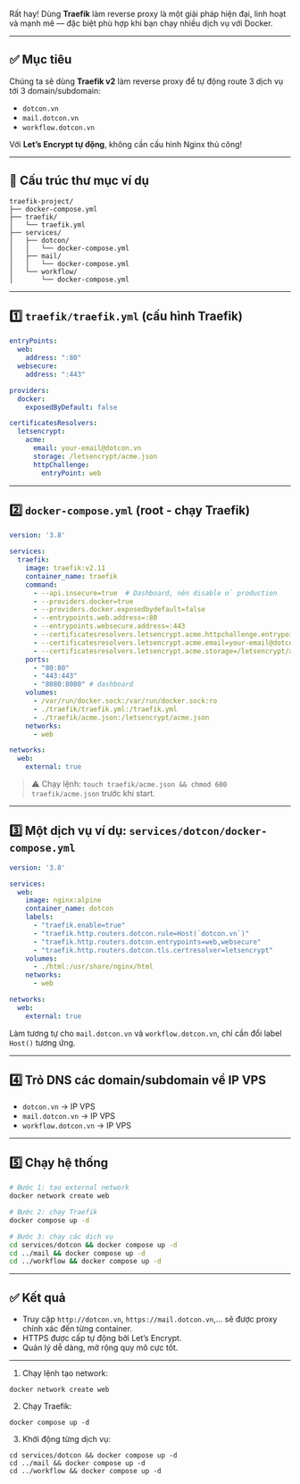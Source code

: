 Rất hay! Dùng **Traefik** làm reverse proxy là một giải pháp hiện đại, linh hoạt và mạnh mẽ — đặc biệt phù hợp khi bạn chạy nhiều dịch vụ với Docker.

---

## ✅ Mục tiêu

Chúng ta sẽ dùng **Traefik v2** làm reverse proxy để tự động route 3 dịch vụ tới 3 domain/subdomain:

* `dotcon.vn`
* `mail.dotcon.vn`
* `workflow.dotcon.vn`

Với **Let’s Encrypt tự động**, không cần cấu hình Nginx thủ công!

---

## 📁 Cấu trúc thư mục ví dụ

```
traefik-project/
├── docker-compose.yml
├── traefik/
│   └── traefik.yml
├── services/
│   ├── dotcon/
│   │   └── docker-compose.yml
│   ├── mail/
│   │   └── docker-compose.yml
│   └── workflow/
│       └── docker-compose.yml
```

---

## 1️⃣ `traefik/traefik.yml` (cấu hình Traefik)

```yaml
entryPoints:
  web:
    address: ":80"
  websecure:
    address: ":443"

providers:
  docker:
    exposedByDefault: false

certificatesResolvers:
  letsencrypt:
    acme:
      email: your-email@dotcon.vn
      storage: /letsencrypt/acme.json
      httpChallenge:
        entryPoint: web
```

---

## 2️⃣ `docker-compose.yml` (root - chạy Traefik)

```yaml
version: '3.8'

services:
  traefik:
    image: traefik:v2.11
    container_name: traefik
    command:
      - --api.insecure=true  # Dashboard, nên disable ở production
      - --providers.docker=true
      - --providers.docker.exposedbydefault=false
      - --entrypoints.web.address=:80
      - --entrypoints.websecure.address=:443
      - --certificatesresolvers.letsencrypt.acme.httpchallenge.entrypoint=web
      - --certificatesresolvers.letsencrypt.acme.email=your-email@dotcon.vn
      - --certificatesresolvers.letsencrypt.acme.storage=/letsencrypt/acme.json
    ports:
      - "80:80"
      - "443:443"
      - "8080:8080" # dashboard
    volumes:
      - /var/run/docker.sock:/var/run/docker.sock:ro
      - ./traefik/traefik.yml:/traefik.yml
      - ./traefik/acme.json:/letsencrypt/acme.json
    networks:
      - web

networks:
  web:
    external: true
```

> ⚠️ Chạy lệnh: `touch traefik/acme.json && chmod 600 traefik/acme.json` trước khi start.

---

## 3️⃣ Một dịch vụ ví dụ: `services/dotcon/docker-compose.yml`

```yaml
version: '3.8'

services:
  web:
    image: nginx:alpine
    container_name: dotcon
    labels:
      - "traefik.enable=true"
      - "traefik.http.routers.dotcon.rule=Host(`dotcon.vn`)"
      - "traefik.http.routers.dotcon.entrypoints=web,websecure"
      - "traefik.http.routers.dotcon.tls.certresolver=letsencrypt"
    volumes:
      - ./html:/usr/share/nginx/html
    networks:
      - web

networks:
  web:
    external: true
```

Làm tương tự cho `mail.dotcon.vn` và `workflow.dotcon.vn`, chỉ cần đổi label `Host()` tương ứng.

---

## 4️⃣ Trỏ DNS các domain/subdomain về IP VPS

* `dotcon.vn` → IP VPS
* `mail.dotcon.vn` → IP VPS
* `workflow.dotcon.vn` → IP VPS

---

## 5️⃣ Chạy hệ thống

```bash
# Bước 1: tạo external network
docker network create web

# Bước 2: chạy Traefik
docker compose up -d

# Bước 3: chạy các dịch vụ
cd services/dotcon && docker compose up -d
cd ../mail && docker compose up -d
cd ../workflow && docker compose up -d
```

---

## ✅ Kết quả

* Truy cập `http://dotcon.vn`, `https://mail.dotcon.vn`,... sẽ được proxy chính xác đến từng container.
* HTTPS được cấp tự động bởi Let’s Encrypt.
* Quản lý dễ dàng, mở rộng quy mô cực tốt.

---

1. Chạy lệnh tạo network:
```
docker network create web

```

2. Chạy Traefik:
```
docker compose up -d
```

3. Khởi động từng dịch vụ:

```
cd services/dotcon && docker compose up -d
cd ../mail && docker compose up -d
cd ../workflow && docker compose up -d
```


